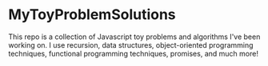 # MyToyProblemSolutions

This repo is a collection of Javascript toy problems and algorithms I've been working on. I use recursion, data structures, object-oriented programming techniques, functional programming techniques, promises, and much more!


